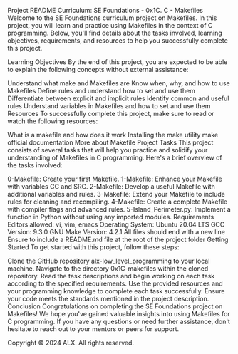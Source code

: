 Project README
Curriculum: SE Foundations - 0x1C. C - Makefiles
Welcome to the SE Foundations curriculum project on Makefiles. In this project, you will learn and practice using Makefiles in the context of C programming. Below, you'll find details about the tasks involved, learning objectives, requirements, and resources to help you successfully complete this project.

Learning Objectives
By the end of this project, you are expected to be able to explain the following concepts without external assistance:

Understand what make and Makefiles are
Know when, why, and how to use Makefiles
Define rules and understand how to set and use them
Differentiate between explicit and implicit rules
Identify common and useful rules
Understand variables in Makefiles and how to set and use them
Resources
To successfully complete this project, make sure to read or watch the following resources:

What is a makefile and how does it work
Installing the make utility
make official documentation
More about Makefile
Project Tasks
This project consists of several tasks that will help you practice and solidify your understanding of Makefiles in C programming. Here's a brief overview of the tasks involved:

0-Makefile: Create your first Makefile.
1-Makefile: Enhance your Makefile with variables CC and SRC.
2-Makefile: Develop a useful Makefile with additional variables and rules.
3-Makefile: Extend your Makefile to include rules for cleaning and recompiling.
4-Makefile: Create a complete Makefile with compiler flags and advanced rules.
5-Island_Perimeter.py: Implement a function in Python without using any imported modules.
Requirements
Editors allowed: vi, vim, emacs
Operating System: Ubuntu 20.04 LTS
GCC Version: 9.3.0
GNU Make Version: 4.2.1
All files should end with a new line
Ensure to include a README.md file at the root of the project folder
Getting Started
To get started with this project, follow these steps:

Clone the GitHub repository alx-low_level_programming to your local machine.
Navigate to the directory 0x1C-makefiles within the cloned repository.
Read the task descriptions and begin working on each task according to the specified requirements.
Use the provided resources and your programming knowledge to complete each task successfully.
Ensure your code meets the standards mentioned in the project description.
Conclusion
Congratulations on completing the SE Foundations project on Makefiles! We hope you've gained valuable insights into using Makefiles for C programming. If you have any questions or need further assistance, don't hesitate to reach out to your mentors or peers for support.

Copyright © 2024 ALX. All rights reserved.
